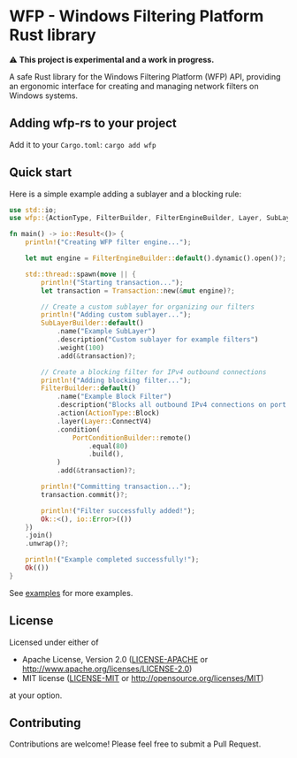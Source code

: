 # WFP - Windows Filtering Platform Rust library

⚠️ **This project is experimental and a work in progress.**

A safe Rust library for the Windows Filtering Platform (WFP) API, providing an ergonomic interface for creating and managing network filters on Windows systems.

## Adding wfp-rs to your project

Add it to your `Cargo.toml`: `cargo add wfp`

## Quick start

Here is a simple example adding a sublayer and a blocking rule:

```rust
use std::io;
use wfp::{ActionType, FilterBuilder, FilterEngineBuilder, Layer, SubLayerBuilder, Transaction};

fn main() -> io::Result<()> {
    println!("Creating WFP filter engine...");

    let mut engine = FilterEngineBuilder::default().dynamic().open()?;

    std::thread::spawn(move || {
        println!("Starting transaction...");
        let transaction = Transaction::new(&mut engine)?;

        // Create a custom sublayer for organizing our filters
        println!("Adding custom sublayer...");
        SubLayerBuilder::default()
            .name("Example SubLayer")
            .description("Custom sublayer for example filters")
            .weight(100)
            .add(&transaction)?;

        // Create a blocking filter for IPv4 outbound connections
        println!("Adding blocking filter...");
        FilterBuilder::default()
            .name("Example Block Filter")
            .description("Blocks all outbound IPv4 connections on port 80")
            .action(ActionType::Block)
            .layer(Layer::ConnectV4)
            .condition(
                PortConditionBuilder::remote()
                    .equal(80)
                    .build(),
            )
            .add(&transaction)?;

        println!("Committing transaction...");
        transaction.commit()?;

        println!("Filter successfully added!");
        Ok::<(), io::Error>(())
    })
    .join()
    .unwrap()?;

    println!("Example completed successfully!");
    Ok(())
}
```

See [examples](examples) for more examples.

## License

Licensed under either of

- Apache License, Version 2.0 ([LICENSE-APACHE](LICENSE-APACHE) or http://www.apache.org/licenses/LICENSE-2.0)
- MIT license ([LICENSE-MIT](LICENSE-MIT) or http://opensource.org/licenses/MIT)

at your option.

## Contributing

Contributions are welcome! Please feel free to submit a Pull Request.
